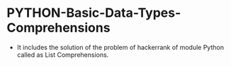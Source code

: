 # PYTHON-Basic-Data-Types-Comprehensions
- It includes the solution of the problem of hackerrank of module Python called as List Comprehensions.
